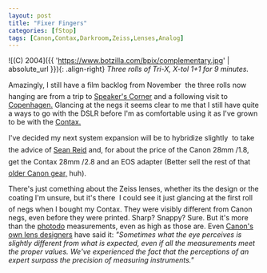 ```yaml
---
layout: post
title: "Fixer Fingers"
categories: [fStop]
tags: [Canon,Contax,Darkroom,Zeiss,Lenses,Analog]
---
```



![(C) 2004]({{ 'https://www.botzilla.com/bpix/complementary.jpg' | absolute_url }}){: .align-right}
<i>Three rolls of Tri-X, X-tol 1+1 for 9 minutes.</i>

Amazingly, I still have a film backlog from November &#151; the three rolls now hanging are from a trip to <a title="Weblog Entry - 25/11/2003: Sunday" href="http://www.gaspweb.co.uk/plog/archives/000014.htm" rel="met colleague">Speaker's Corner</a> and a following visit to <a href="http://www.skjaerven.com/" rel="met colleague">Copenhagen.</a> Glancing at the negs it seems clear to me that I still have quite a ways to go with the DSLR before I'm as comfortable using it as I've grown to be with the <a href="http://contaxg.com/user.php?id=1678&page=user_images">Contax.</a>

I've decided my next system expansion will be to hybridize slightly &#151; to take the advice of <a href="http://www.motorcycletours.com/northeastern/" rel="colleague">Sean Reid</a> and, for about the price of the Canon 28mm &#131;/1.8, get the Contax 28mm &#131;/2.8 and an EOS adapter (Better sell the rest of that <a href="/blog/archives/000269.html">older Canon gear,</a> huh).

There's just comething about the Zeiss lenses, whether its the design or the coating I'm unsure, but it's there &#151; I could see it just glancing at the first roll of negs when I bought my Contax. They were visibly different from Canon negs, even before they were printed. Sharp? Snappy? Sure. But it's more than the <a href="http://www.photodo.com/nav/prodindex.html">photodo</a> measurements, even as high as those are. Even <a href="http://www.canon.com/technology/interview/lens/index.html">Canon's own lens designers</a> have said it: <i>"Sometimes what the eye perceives is slightly different from what is expected, even if all the measurements meet the proper values. We've experienced the fact that the perceptions of an expert surpass the precision of measuring instruments."</i>
